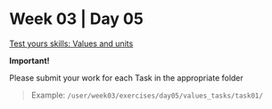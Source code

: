 # Week 03 | Day 05

  [Test yours skills: Values and units](../../../../../curriculum/week03/exercises/values_tasks/README.md)

  **Important!**

  Please submit your work for each Task in the appropriate folder

  > Example: `/user/week03/exercises/day05/values_tasks/task01/` 
